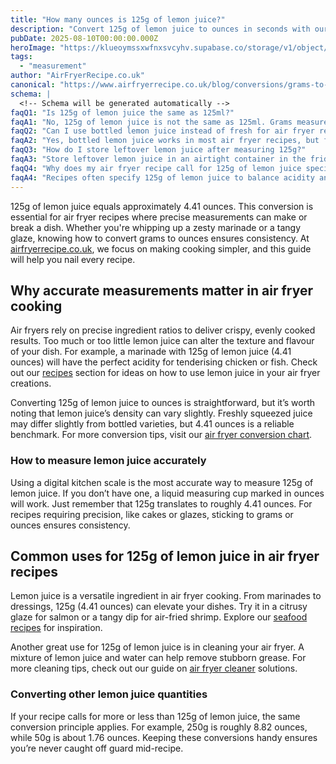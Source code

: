 ```yaml
---
title: "How many ounces is 125g of lemon juice?"
description: "Convert 125g of lemon juice to ounces in seconds with our easy guide. Perfect for air fryer recipes and precise measurements."
pubDate: 2025-08-10T00:00:00.000Z
heroImage: "https://klueoymssxwfnxsvcyhv.supabase.co/storage/v1/object/public/Shmucket/125g-lemon-juice-to-ounces.webp"
tags:
  - "measurement"
author: "AirFryerRecipe.co.uk"
canonical: "https://www.airfryerrecipe.co.uk/blog/conversions/grams-to-ounces/125g-lemon-juice-to-ounces"
schema: |
  <!-- Schema will be generated automatically -->
faqQ1: "Is 125g of lemon juice the same as 125ml?"
faqA1: "No, 125g of lemon juice is not the same as 125ml. Grams measure weight, while millilitres measure volume. The density of lemon juice means 125g is roughly 120ml, but this can vary slightly depending on freshness and temperature."
faqQ2: "Can I use bottled lemon juice instead of fresh for air fryer recipes?"
faqA2: "Yes, bottled lemon juice works in most air fryer recipes, but fresh juice often has a brighter flavour. If using bottled, check for additives like preservatives, which might alter the taste. For best results, stick to 125g (4.41 ounces) as measured."
faqQ3: "How do I store leftover lemon juice after measuring 125g?"
faqA3: "Store leftover lemon juice in an airtight container in the fridge for up to a week. You can also freeze it in ice cube trays for longer storage. This way, you’ll always have the right amount (like 125g) ready for your next air fryer recipe."
faqQ4: "Why does my air fryer recipe call for 125g of lemon juice specifically?"
faqA4: "Recipes often specify 125g of lemon juice to balance acidity and flavour without overpowering other ingredients. This amount (4.41 ounces) is ideal for marinades, glazes, or dressings, ensuring your air fryer dish has the perfect tangy kick."
---
```

<p>125g of lemon juice equals approximately 4.41 ounces. This conversion is essential for air fryer recipes where precise measurements can make or break a dish. Whether you're whipping up a zesty marinade or a tangy glaze, knowing how to convert grams to ounces ensures consistency. At <a href=https://www.airfryerrecipe.co.uk>airfryerrecipe.co.uk</a>, we focus on making cooking simpler, and this guide will help you nail every recipe.</p>  

<h2>Why accurate measurements matter in air fryer cooking</h2>  
<p>Air fryers rely on precise ingredient ratios to deliver crispy, evenly cooked results. Too much or too little lemon juice can alter the texture and flavour of your dish. For example, a marinade with 125g of lemon juice (4.41 ounces) will have the perfect acidity for tenderising chicken or fish. Check out our <a href=https://www.airfryerrecipe.co.uk/recipes>recipes</a> section for ideas on how to use lemon juice in your air fryer creations.</p>  

<p>Converting 125g of lemon juice to ounces is straightforward, but it’s worth noting that lemon juice’s density can vary slightly. Freshly squeezed juice may differ slightly from bottled varieties, but 4.41 ounces is a reliable benchmark. For more conversion tips, visit our <a href=https://www.airfryerrecipe.co.uk/air-fryer-conversion-chart>air fryer conversion chart</a>.</p>  

<h3>How to measure lemon juice accurately</h3>  
<p>Using a digital kitchen scale is the most accurate way to measure 125g of lemon juice. If you don’t have one, a liquid measuring cup marked in ounces will work. Just remember that 125g translates to roughly 4.41 ounces. For recipes requiring precision, like cakes or glazes, sticking to grams or ounces ensures consistency.</p>  

<h2>Common uses for 125g of lemon juice in air fryer recipes</h2>  
<p>Lemon juice is a versatile ingredient in air fryer cooking. From marinades to dressings, 125g (4.41 ounces) can elevate your dishes. Try it in a citrusy glaze for salmon or a tangy dip for air-fried shrimp. Explore our <a href=https://www.airfryerrecipe.co.uk/recipe-category/seafood>seafood recipes</a> for inspiration.</p>  

<p>Another great use for 125g of lemon juice is in cleaning your air fryer. A mixture of lemon juice and water can help remove stubborn grease. For more cleaning tips, check out our guide on <a href=https://www.airfryerrecipe.co.uk/air-fryer-cleaner>air fryer cleaner</a> solutions.</p>  

<h3>Converting other lemon juice quantities</h3>  
<p>If your recipe calls for more or less than 125g of lemon juice, the same conversion principle applies. For example, 250g is roughly 8.82 ounces, while 50g is about 1.76 ounces. Keeping these conversions handy ensures you’re never caught off guard mid-recipe.</p>
